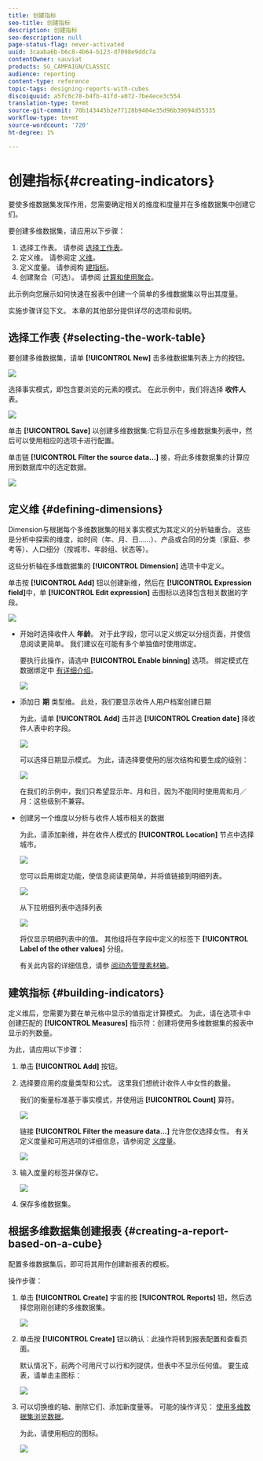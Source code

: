 ```yaml
---
title: 创建指标
seo-title: 创建指标
description: 创建指标
seo-description: null
page-status-flag: never-activated
uuid: 3caaba6b-b6c8-4b64-b123-d7098e9ddc7a
contentOwner: sauviat
products: SG_CAMPAIGN/CLASSIC
audience: reporting
content-type: reference
topic-tags: designing-reports-with-cubes
discoiquuid: a5fc6c78-b4fb-41fd-a072-7be4ece3c554
translation-type: tm+mt
source-git-commit: 70b143445b2e77128b9404e35d96b39694d55335
workflow-type: tm+mt
source-wordcount: '720'
ht-degree: 1%

---
```



# 创建指标{#creating-indicators}

要使多维数据集发挥作用，您需要确定相关的维度和度量并在多维数据集中创建它们。

要创建多维数据集，请应用以下步骤：

1. 选择工作表。 请参阅 [选择工作表](#selecting-the-work-table)。
1. 定义维。 请参阅定 [义维](#defining-dimensions)。
1. 定义度量。 请参阅构 [建指标](#building-indicators)。
1. 创建聚合（可选）。 请参阅 [计算和使用聚合](../../reporting/using/concepts-and-methodology.md#calculating-and-using-aggregates)。

此示例向您展示如何快速在报表中创建一个简单的多维数据集以导出其度量。

实施步骤详见下文。 本章的其他部分提供详尽的选项和说明。

## 选择工作表 {#selecting-the-work-table}

要创建多维数据集，请单 **[!UICONTROL New]** 击多维数据集列表上方的按钮。

![](assets/s_advuser_cube_create.png)

选择事实模式，即包含要浏览的元素的模式。 在此示例中，我们将选择 **收件人** 表。

![](assets/s_advuser_cube_wz_02.png)

单击 **[!UICONTROL Save]** 以创建多维数据集:它将显示在多维数据集列表中，然后可以使用相应的选项卡进行配置。

单击链 **[!UICONTROL Filter the source data...]** 接，将此多维数据集的计算应用到数据库中的选定数据。

![](assets/s_advuser_cube_wz_03.png)

## 定义维 {#defining-dimensions}

Dimension与根据每个多维数据集的相关事实模式为其定义的分析轴重合。 这些是分析中探索的维度，如时间（年、月、日……）、产品或合同的分类（家庭、参考等）、人口细分（按城市、年龄组、状态等）。

这些分析轴在多维数据集的 **[!UICONTROL Dimension]** 选项卡中定义。

单击按 **[!UICONTROL Add]** 钮以创建新维，然后在 **[!UICONTROL Expression field]**&#x200B;中，单 **[!UICONTROL Edit expression]** 击图标以选择包含相关数据的字段。

![](assets/s_advuser_cube_wz_04.png)

* 开始时选择收件人 **年龄**。 对于此字段，您可以定义绑定以分组页面，并使信息阅读更简单。 我们建议在可能有多个单独值时使用绑定。

   要执行此操作，请选中 **[!UICONTROL Enable binning]** 选项。 绑定模式在数据绑定中 [有详细介绍](../../reporting/using/concepts-and-methodology.md#data-binning)。

   ![](assets/s_advuser_cube_wz_05.png)

* 添加日 **期** 类型维。 此处，我们要显示收件人用户档案创建日期

   为此，请单 **[!UICONTROL Add]** 击并选 **[!UICONTROL Creation date]** 择收件人表中的字段。

   ![](assets/s_advuser_cube_wz_06.png)

   可以选择日期显示模式。 为此，请选择要使用的层次结构和要生成的级别：

   ![](assets/s_advuser_cube_wz_07.png)

   在我们的示例中，我们只希望显示年、月和日，因为不能同时使用周和月／月：这些级别不兼容。

* 创建另一个维度以分析与收件人城市相关的数据

   为此，请添加新维，并在收件人模式的 **[!UICONTROL Location]** 节点中选择城市。

   ![](assets/s_advuser_cube_wz_08.png)

   您可以启用绑定功能，使信息阅读更简单，并将值链接到明细列表。

   ![](assets/s_advuser_cube_wz_09.png)

   从下拉明细列表中选择列表

   ![](assets/s_advuser_cube_wz_10.png)

   将仅显示明细列表中的值。 其他组将在字段中定义的标签下 **[!UICONTROL Label of the other values]** 分组。

   有关此内容的详细信息，请参 [阅动态管理素材箱](../../reporting/using/concepts-and-methodology.md#dynamically-managing-bins)。

## 建筑指标 {#building-indicators}

定义维后，您需要为要在单元格中显示的值指定计算模式。 为此，请在选项卡中创建匹配的 **[!UICONTROL Measures]** 指示符：创建将使用多维数据集的报表中显示的列数量。

为此，请应用以下步骤：

1. 单击 **[!UICONTROL Add]** 按钮。
1. 选择要应用的度量类型和公式。 这里我们想统计收件人中女性的数量。

   我们的衡量标准基于事实模式，并使用运 **[!UICONTROL Count]** 算符。

   ![](assets/s_advuser_cube_wz_11.png)

   链接 **[!UICONTROL Filter the measure data...]** 允许您仅选择女性。 有关定义度量和可用选项的详细信息，请参阅定 [义度量](../../reporting/using/concepts-and-methodology.md#defining-measures)。

   ![](assets/s_advuser_cube_wz_12.png)

1. 输入度量的标签并保存它。

   ![](assets/s_advuser_cube_wz_13.png)

1. 保存多维数据集。

## 根据多维数据集创建报表 {#creating-a-report-based-on-a-cube}

配置多维数据集后，即可将其用作创建新报表的模板。

操作步骤：

1. 单击 **[!UICONTROL Create]** 宇宙的按 **[!UICONTROL Reports]** 钮，然后选择您刚刚创建的多维数据集。

   ![](assets/s_advuser_cube_wz_14.png)

1. 单击按 **[!UICONTROL Create]** 钮以确认：此操作将转到报表配置和查看页面。

   默认情况下，前两个可用尺寸以行和列提供，但表中不显示任何值。 要生成表，请单击主图标：

   ![](assets/s_advuser_cube_wz_15.png)

1. 可以切换维的轴、删除它们、添加新度量等。 可能的操作详见： [使用多维数据集浏览数据](../../reporting/using/using-cubes-to-explore-data.md)。

   为此，请使用相应的图标。

   ![](assets/s_advuser_cube_wz_16.png)

